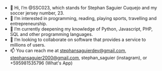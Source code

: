 - 👋 Hi, I’m @SSC023, which stands for Stephan Saguier Cuquejo and my soccer jersey number, 23.
- 👀 I’m interested in programming, reading, playing sports, travelling and entrepreneurship.
- 🌱 I’m currently deepening my knowledge of Python, Javascript, PHP, SQL and other programming languages.
- 💞️ I’m looking to collaborate on software that provides a service to millions of users.
- 📫 You can reach me at stephansaguierdev@gmail.com, stephansaguier2000@gmail.com, stephan_saguier (instagram), or +595981535796 (What's App)


<!---
SSC023/SSC023 is a ✨ special ✨ repository because its `README.md` (this file) appears on your GitHub profile.
You can click the Preview link to take a look at your changes.
--->
